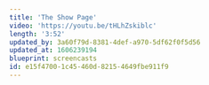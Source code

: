 ```yaml
---
title: 'The Show Page'
video: 'https://youtu.be/tHLhZskiblc'
length: '3:52'
updated_by: 3a60f79d-8381-4def-a970-5df62f0f5d56
updated_at: 1606239194
blueprint: screencasts
id: e15f4700-1c45-460d-8215-4649fbe911f9
---
```

